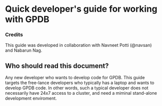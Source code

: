 # Quick developer\'s guide for working with GPDB

### Credits
This guide was developed in collaboration with Navneet Potti (@navsan) and
Nabarun Nag.

## Who should read this document?
Any new developer who wants to develop code for GPDB. This guide targets
the free-lance developers who typically has a laptop and wants to develop
GPDB code. In other words, such a typical developer does not necessarily have
24x7 access to a cluster, and need a miminal stand-alone development enviroment.

